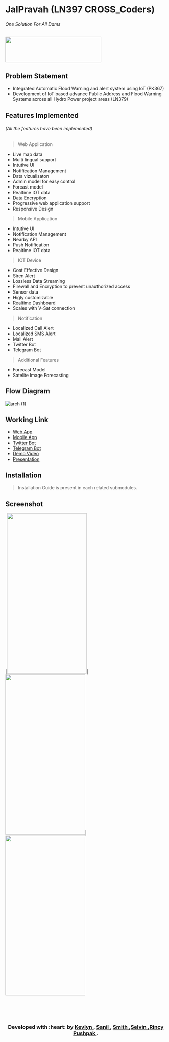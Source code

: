 # JalPravah (LN397 CROSS_Coders)

###### One Solution For All Dams

<img height="80px" width="300px" src="https://github.com/CROSSS-Coders/LN379_CROSSSCoders-App/raw/master/assets/logo.png">

## Problem Statement

- Integrated Automatic Flood Warning and alert system using IoT (PK367) 
- Development of IoT based advance Public Address and Flood Warning Systems across all Hydro Power project areas (LN379)

## Features Implemented
###### (All the features have been implemented)
> Web Application
  - Live map data
  - Multi lingual support
  - Intutive UI
  - Notification Management
  - Data vizualisaton
  - Admin model for easy control
  - Forcast model
  - Realtime IOT data
  - Data Encryption
  - Progressive web application support
  - Responsive Design
  
> Mobile Application
  - Intutive UI
  - Notification Management
  - Nearby API
  - Push Notification
  - Realtime IOT data

> IOT Device
  - Cost Effective Design
  - Siren Alert
  - Lossless Data Streaming
  - Firewall and Encryption to prevent unauthorized access
  - Sensor data
  - Higly customizable
  - Realtime Dashboard
  - Scales with V-Sat connection
 
> Notification 
  - Localized Call Alert
  - Localized SMS Alert
  - Mail Alert
  - Twitter Bot
  - Telegram Bot

> Additional Features
  - Forecast Model
  - Satelite Image Forecasting
  
## Flow Diagram
![arch (1)](https://user-images.githubusercontent.com/31663512/89182163-d9037980-d5b2-11ea-939e-134d60892640.png)

## Working Link
- [Web App](https://jalpravah.pushpak1300.me)
- [Mobile App](https://github.com/CROSSS-Coders/LN379_CROSSSCoders/blob/master/JalPravah.apk)
- [Twitter Bot](https://twitter.com/jalpravah)
- [Telegram Bot](https://t.me/jalpravah)
- [Demo Video](https://drive.google.com/file/d/1UM8-7itPYQutCsj18BmmZBFsCTRLKLnp/view?usp=sharing)
- [Presentation](https://drive.google.com/file/d/1UM8-7itPYQutCsj18BmmZBFsCTRLKLnp/view)

## Installation
> Installation Guide is present in each related submodules. 


## Screenshot
|<img height="500px" width="250px" src="https://user-images.githubusercontent.com/31663512/89185031-339ed480-d5b7-11ea-8a5b-41152ccb33a4.jpeg">|<img height="500px" width="250px" src="https://user-images.githubusercontent.com/31663512/89185401-cc355480-d5b7-11ea-9f27-45340964ac49.png">|<img height="500px" width="250px" src="https://user-images.githubusercontent.com/31663512/89185690-45cd4280-d5b8-11ea-8ddb-0be07f0bef75.png">

<br>
<br>
<br>
<h3 align="center"><b>Developed with :heart: by <a href="https://github.com/kad99kev">Kevlyn </a> , <a href="https://github.com/sanilrod"> Sanil </a> , <a href="https://github.com/Smithdabreo">Smith </a>,<a href="https://github.com/selvintuscano">Selvin </a> ,<a href="https://github.com/rincypereira">Rincy  </a> <a href="https://github.com/pushpak1300">Pushpak  </a>.</b></h1>
